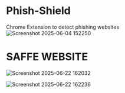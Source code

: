 # Phish-Shield
Chrome Extension to detect phishing websites
![Screenshot 2025-06-04 152250](https://github.com/user-attachments/assets/b2f82373-8f56-4533-8467-cefb6f99152e)
# SAFFE WEBSITE

![Screenshot 2025-06-22 162032](https://github.com/user-attachments/assets/ca012d71-632c-4440-ba2a-6e8a3b902190)

![Screenshot 2025-06-22 162236](https://github.com/user-attachments/assets/83fcb639-0165-4c19-8d60-3ff421891db8)
